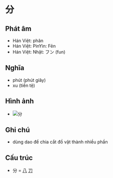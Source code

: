 # 分

## Phát âm
* Hán Việt: phân
* Hán Việt: PinYin: Fēn
* Hán Việt: Nhật: フン (fun)

## Nghĩa
* phút (phút giây)
* xu (tiền tệ)

## Hình ảnh
* ![分](../img/分.png)

## Ghi chú
* dùng dao để chia cắt đồ vật thành nhiều phần

## Cấu trúc
* 分 = [八](八.md) [刀](刀.md)

<script>window.HANZI_FIELD='分';</script>